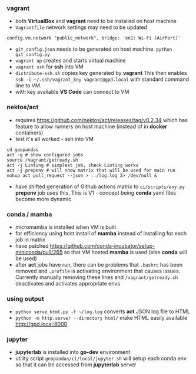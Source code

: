 ### vagrant ###
- both **VirtualBox** and **vagrant** need to be installed on host machine
- `Vagrantfile` network settings may need to be updated
```
config.vm.network "public_network", bridge: 'en1: Wi-Fi (AirPort)'
```
- `git_config.json` needs to be generated on host machine. `python git_config.py`
- `vagrant up` creates and starts virtual machine
- `vagrant ssh` for **ssh** into VM
- `distribute-ssh.sh` copies key generated by **vagrant** This then enables
  `ssh -i ~/.ssh/vagrant_key vagrant@gpd.local` with standard command line to VM.
- with key available **VS Code** can connect to VM

### nektos/act ###
- requires https://github.com/nektos/act/releases/tag/v0.2.34 which has feature to
  allow runners on host machine (instead of in **docker** containers)
- test it's all worked - ssh into VM
```
cd geopandas
act -g # show configured jobs
source /vagrant/getready.sh
act -j Linting # simplest job, check Linting works
act -j prepenv # will show matrix that will be used for main run
nohup act pull_request --json > ../log.log 2> /dev/null &
```
- have shifted generation of Github actions matrix to `ci/scripts/eny.py` **prepenv**
  job uses this.  This is V1 - concept being **conda** yaml files become more dynamic

### conda / mamba ###
- micromamba is installed when VM is built
- for efficiency using host install of **mamba** instead of installing for each job
  in matrix
- have patched https://github.com/conda-incubator/setup-miniconda/pull/265 so that VM 
  hosted **mamba** is used (else **conda** will be used)
- after **act** jobs have run, there can be problems that `.bashrc` has been removed
  and `.profile` is activating environment that causes issues.  Currently manually 
  removing these lines and `/vagrant/getready.sh` deactivates and activates appropriate
  envs

### using output ###
- `python serve_html.py -f ~/log.log` converts **act** JSON log file to HTML
- `python -m http.server --directory html/` make HTML easily 
   available http://gpd.local:8000

### jupyter ###
- **jupyterlab** is installed into **go-dev** environment
- utility script `geopandas/ci/local/jupyter.sh` will setup each conda env so that it
  can be accessed from **jupyterlab** server
